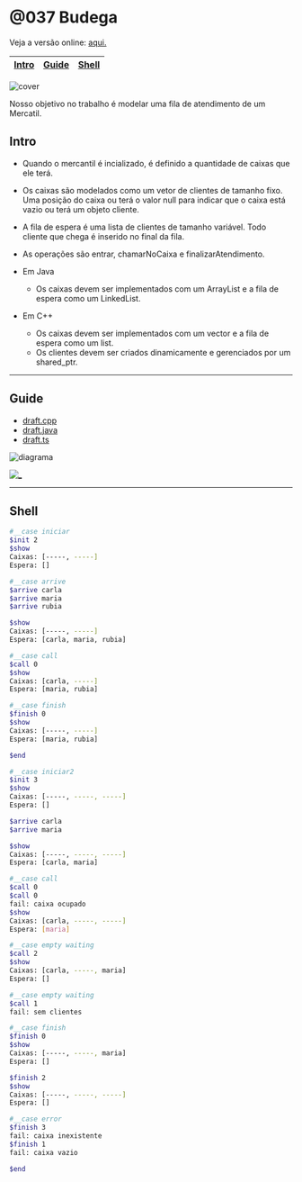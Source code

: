 # @037 Budega

Veja a versão online: [aqui.](https://github.com/qxcodepoo/arcade/blob/master/base/037/Readme.md)

<!-- toch -->
[Intro](#intro) | [Guide](#guide) | [Shell](#shell)
-- | -- | --
<!-- toch -->

![cover](https://raw.githubusercontent.com/qxcodepoo/arcade/master/base/037/cover.jpg)

Nosso objetivo no trabalho é modelar uma fila de atendimento de um Mercatil.

## Intro

- Quando o mercantil é incializado, é definido a quantidade de caixas que ele terá.
- Os caixas são modelados como um vetor de clientes de tamanho fixo. Uma posição do caixa ou terá o valor
null para indicar que o caixa está vazio ou terá um objeto cliente.
- A fila de espera é uma lista de clientes de tamanho variável. Todo cliente que chega é inserido no final da fila.
- As operações são entrar, chamarNoCaixa e finalizarAtendimento.

- Em Java
  - Os caixas devem ser implementados com um ArrayList e a fila de espera como um LinkedList.
- Em C++
  - Os caixas devem ser implementados com um vector e a fila de espera como um list.
  - Os clientes devem ser criados dinamicamente e gerenciados por um shared_ptr.

***

## Guide

- [draft.cpp](https://github.com/qxcodepoo/arcade/blob/master/base/037/.cache/draft.cpp)
- [draft.java](https://github.com/qxcodepoo/arcade/blob/master/base/037/.cache/draft.java)
- [draft.ts](https://github.com/qxcodepoo/arcade/blob/master/base/037/.cache/draft.ts)

![diagrama](https://raw.githubusercontent.com/qxcodepoo/arcade/master/base/037/diagrama.png)

[![_](https://raw.githubusercontent.com/qxcodepoo/arcade/master/base/037/../_images/resolucao.png)](https://youtu.be/Z7karsbg1ok)

***

## Shell

```sh
#__case iniciar
$init 2
$show
Caixas: [-----, -----]
Espera: []

#__case arrive
$arrive carla
$arrive maria
$arrive rubia

$show
Caixas: [-----, -----]
Espera: [carla, maria, rubia]

#__case call
$call 0
$show
Caixas: [carla, -----]
Espera: [maria, rubia]

#__case finish
$finish 0
$show
Caixas: [-----, -----]
Espera: [maria, rubia]

$end

```

```sh
#__case iniciar2
$init 3
$show
Caixas: [-----, -----, -----]
Espera: []

$arrive carla
$arrive maria

$show
Caixas: [-----, -----, -----]
Espera: [carla, maria]

#__case call
$call 0
$call 0
fail: caixa ocupado
$show
Caixas: [carla, -----, -----]
Espera: [maria]

#__case empty waiting
$call 2
$show
Caixas: [carla, -----, maria]
Espera: []

#__case empty waiting
$call 1
fail: sem clientes

#__case finish
$finish 0
$show
Caixas: [-----, -----, maria]
Espera: []

$finish 2
$show
Caixas: [-----, -----, -----]
Espera: []

#__case error
$finish 3
fail: caixa inexistente
$finish 1
fail: caixa vazio

$end

```
